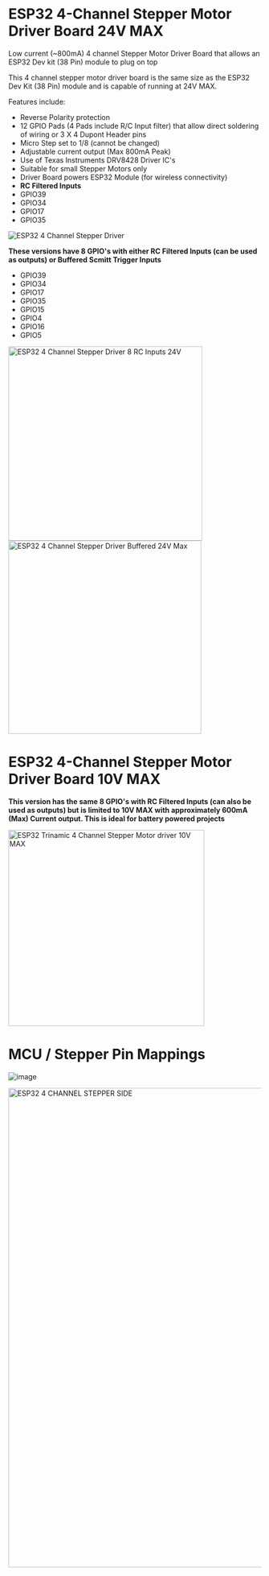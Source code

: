 # ESP32 4-Channel Stepper Motor Driver Board 24V MAX

Low current (~800mA) 4 channel Stepper Motor Driver Board that allows an ESP32 Dev kit (38 Pin) module to plug on top

This 4 channel stepper motor driver board is the same size as the ESP32 Dev Kit (38 Pin) module and is capable of running at 24V MAX.

Features include:
* Reverse Polarity protection
* 12 GPIO Pads (4 Pads include R/C Input filter) that allow direct soldering of wiring or 3 X 4 Dupont Header pins
* Micro Step set to 1/8 (cannot be changed)
* Adjustable current output (Max 800mA Peak)
* Use of Texas Instruments DRV8428 Driver IC's
* Suitable for small Stepper Motors only
* Driver Board powers ESP32 Module (for wireless connectivity)
* **RC Filtered Inputs**
* GPIO39
* GPIO34
* GPIO17
* GPIO35

![ESP32 4 Channel Stepper Driver](https://github.com/gxdeange/ESP32-4-Channel-Stepper-Motor-Driver-Board-24V-MAX/assets/57690555/b742409b-7b8b-4cf7-86d9-4431948145e5)

**These versions have 8 GPIO's with either RC Filtered Inputs (can be used as outputs) or Buffered Scmitt Trigger Inputs**

* GPIO39
* GPIO34
* GPIO17
* GPIO35
* GPIO15
* GPIO4
* GPIO16
* GPIO5

<img width="386" alt="ESP32 4 Channel Stepper Driver 8 RC Inputs 24V" src="https://github.com/gxdeange/ESP32-4-Channel-Stepper-Motor-Driver-Board-24V-MAX/assets/57690555/7bbdb018-d93a-4415-a328-c40872010378">            <img width="384" alt="ESP32 4 Channel Stepper Driver Buffered 24V Max" src="https://github.com/gxdeange/ESP32-4-Channel-Stepper-Motor-Driver-Board-24V-MAX/assets/57690555/2432704d-869a-4799-bbe5-e9475c5b52c9">

# ESP32 4-Channel Stepper Motor Driver Board 10V MAX

**This version has the same 8 GPIO's with RC Filtered Inputs (can also be used as outputs) but is limited to 10V MAX with approximately 600mA (Max) Current output. This is ideal for battery powered projects**

<img width="390" alt="ESP32 Trinamic 4 Channel Stepper Motor driver 10V MAX" src="https://github.com/gxdeange/ESP32-4-Channel-Stepper-Motor-Driver-Board/assets/57690555/af50fc6b-8172-4e3f-a7ca-185d6891c55b">

# MCU / Stepper Pin Mappings

![image](https://github.com/gxdeange/ESP32-4-Channel-Stepper-Motor-Driver-Board-24V-MAX/assets/57690555/3b4335df-dad3-4829-854e-fbf8a88532bd)

<img width="953" alt="ESP32 4 CHANNEL STEPPER SIDE" src="https://github.com/gxdeange/ESP32-4-Channel-Stepper-Motor-Driver-Board-24V-MAX/assets/57690555/9b38cffa-3bf3-4443-840b-7abd64a5b1a6">

